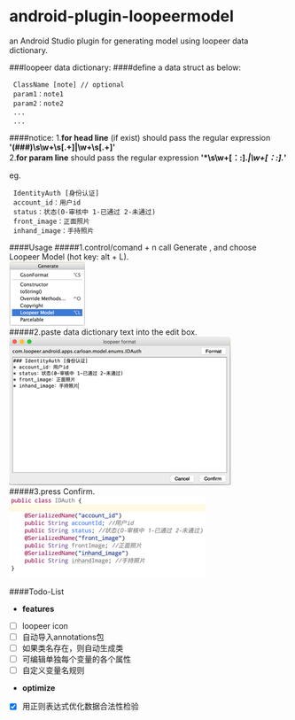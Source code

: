 # android-plugin-loopeermodel
an Android Studio plugin for generating model using loopeer data dictionary.

###loopeer data dictionary:
####define a data struct as below:

```
 ClassName [note] // optional
 param1：note1
 param2：note2
 ...
 ...
```
####notice:
1.**for head line** (if exist) should pass the regular expression **'(###)\s\w+\s\[.+\]|\w+\s\[.+\]'**  
2.**for param line** should pass the regular expression **'\*\s\w+[：:].*|\w+[：:].*'**  

eg.

```
 IdentityAuth [身份认证]
 account_id：用户id
 status：状态(0-审核中 1-已通过 2-未通过)
 front_image：正面照片
 inhand_image：手持照片
```
####Usage
#####1.control/comand + n call Generate , and choose Loopeer Model (hot key: alt + L).  
![](/screenshot/screen-shot-1.png)  
#####2.paste data dictionary text into the edit box.  
![](/screenshot/screen-shot-2.png)  
#####3.press Confirm.  
![](/screenshot/screen-shot-3.png)  

####Todo-List
- **features**
- [ ] loopeer icon
- [ ] 自动导入annotations包
- [ ] 如果类名存在，则自动生成类
- [ ] 可编辑单独每个变量的各个属性
- [ ] 自定义变量名规则
- **optimize**
- [x] 用正则表达式优化数据合法性检验
